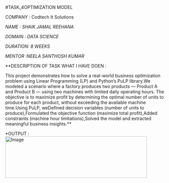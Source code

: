 #TASK_4OPTIMIZATION MODEL

COMPANY : Codtech It Solutions

*NAME : SHAIK JAMAL REEHANA*

*DOMAIN : DATA SCIENCE*

*DURATION: 8 WEEKS*

*MENTOR :NEELA SANTHOSH KUMAR*

**DESCRIPTION OF TASK WHAT I HAVE DOEN :

This project demonstrates how to solve a real-world business optimization problem using Linear Programming (LP) and Python’s PuLP library.We modeled a scenario where a factory produces two products — Product A and Product B — using two machines with limited daily operating hours. The objective is to maximize profit by determining the optimal number of units to produce for each product, without exceeding the available machine time.Using PuLP, weDefined decision variables (number of units to produce),Formulated the objective function (maximize total profit),Added constraints (machine hour limitations),Solved the model and extracted meaningful business insights.**

*OUTPUT :<img width="449" height="132" alt="Image" src="https://github.com/user-attachments/assets/69d924ba-08d6-4016-adfd-dc399076c5e1" />
